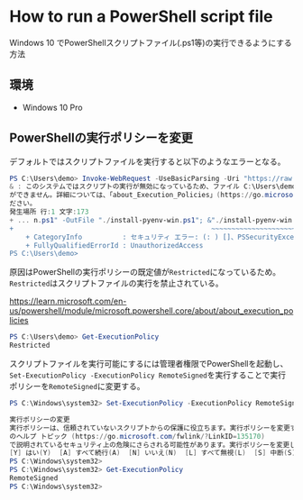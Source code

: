 # How to run a PowerShell script file

Windows 10 でPowerShellスクリプトファイル(.ps1等)の実行できるようにする方法

## 環境

- Windows 10 Pro

## PowerShellの実行ポリシーを変更

デフォルトではスクリプトファイルを実行すると以下のようなエラーとなる。

```powershell
PS C:\Users\demo> Invoke-WebRequest -UseBasicParsing -Uri "https://raw.githubusercontent.com/pyenv-win/pyenv-win/master/pyenv-win/install-pyenv-win.ps1" -OutFile "./install-pyenv-win.ps1"; &"./install-pyenv-win.ps1"
& : このシステムではスクリプトの実行が無効になっているため、ファイル C:\Users\demo\install-pyenv-win.ps1 を読み込むこと
ができません。詳細については、「about_Execution_Policies」(https://go.microsoft.com/fwlink/?LinkID=135170) を参照してく
ださい。
発生場所 行:1 文字:173
+ ... n.ps1" -OutFile "./install-pyenv-win.ps1"; &"./install-pyenv-win.ps1"
+                                                 ~~~~~~~~~~~~~~~~~~~~~~~~~
    + CategoryInfo          : セキュリティ エラー: (: ) []、PSSecurityException
    + FullyQualifiedErrorId : UnauthorizedAccess
PS C:\Users\demo>
```

原因はPowerShellの実行ポリシーの既定値が`Restricted`になっているため。`Restricted`はスクリプトファイルの実行を禁止されている。

https://learn.microsoft.com/en-us/powershell/module/microsoft.powershell.core/about/about_execution_policies

```powershell
PS C:\Users\demo> Get-ExecutionPolicy
Restricted
```

スクリプトファイルを実行可能にするには管理者権限でPowerShellを起動し、`Set-ExecutionPolicy -ExecutionPolicy RemoteSigned`を実行することで実行ポリシーを`RemoteSigned`に変更する。

```powershell
PS C:\Windows\system32> Set-ExecutionPolicy -ExecutionPolicy RemoteSigned

実行ポリシーの変更
実行ポリシーは、信頼されていないスクリプトからの保護に役立ちます。実行ポリシーを変更すると、about_Execution_Policies
のヘルプ トピック (https://go.microsoft.com/fwlink/?LinkID=135170)
で説明されているセキュリティ上の危険にさらされる可能性があります。実行ポリシーを変更しますか?
[Y] はい(Y)  [A] すべて続行(A)  [N] いいえ(N)  [L] すべて無視(L)  [S] 中断(S)  [?] ヘルプ (既定値は "N"): Y
PS C:\Windows\system32>
PS C:\Windows\system32> Get-ExecutionPolicy
RemoteSigned
PS C:\Windows\system32>
```
